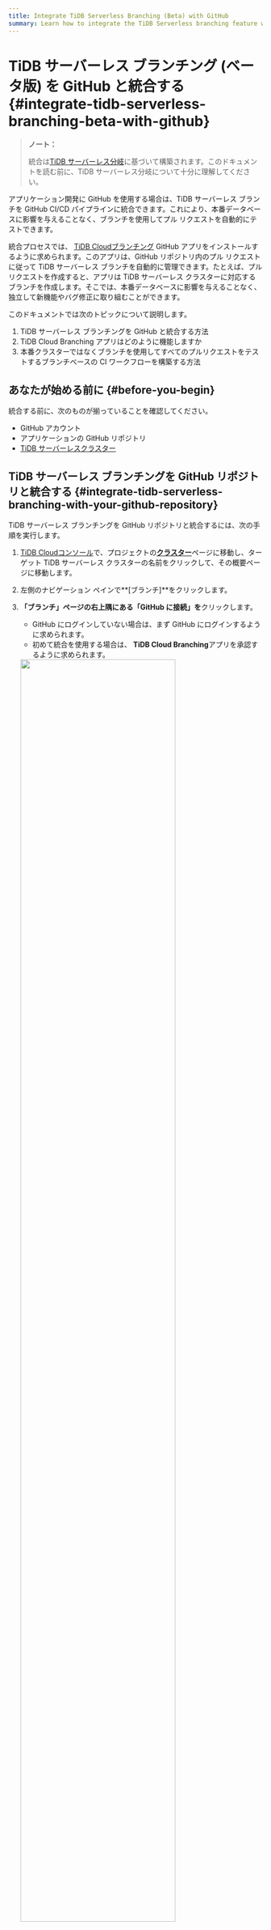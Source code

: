```yaml
---
title: Integrate TiDB Serverless Branching (Beta) with GitHub 
summary: Learn how to integrate the TiDB Serverless branching feature with GitHub.
---
```


# TiDB サーバーレス ブランチング (ベータ版) を GitHub と統合する {#integrate-tidb-serverless-branching-beta-with-github}

> **ノート：**
>
> 統合は[TiDB サーバーレス分岐](/tidb-cloud/branch-overview.md)に基づいて構築されます。このドキュメントを読む前に、TiDB サーバーレス分岐について十分に理解してください。

アプリケーション開発に GitHub を使用する場合は、TiDB サーバーレス ブランチを GitHub CI/CD パイプラインに統合できます。これにより、本番データベースに影響を与えることなく、ブランチを使用してプル リクエストを自動的にテストできます。

統合プロセスでは、 [TiDB Cloudブランチング](https://github.com/apps/tidb-cloud-branching) GitHub アプリをインストールするように求められます。このアプリは、GitHub リポジトリ内のプル リクエストに従って TiDB サーバーレス ブランチを自動的に管理できます。たとえば、プル リクエストを作成すると、アプリは TiDB サーバーレス クラスターに対応するブランチを作成します。そこでは、本番データベースに影響を与えることなく、独立して新機能やバグ修正に取り組むことができます。

このドキュメントでは次のトピックについて説明します。

1.  TiDB サーバーレス ブランチングを GitHub と統合する方法
2.  TiDB Cloud Branching アプリはどのように機能しますか
3.  本番クラスターではなくブランチを使用してすべてのプルリクエストをテストするブランチベースの CI ワークフローを構築する方法

## あなたが始める前に {#before-you-begin}

統合する前に、次のものが揃っていることを確認してください。

-   GitHub アカウント
-   アプリケーションの GitHub リポジトリ
-   [TiDB サーバーレスクラスター](/tidb-cloud/create-tidb-cluster-serverless.md)

## TiDB サーバーレス ブランチングを GitHub リポジトリと統合する {#integrate-tidb-serverless-branching-with-your-github-repository}

TiDB サーバーレス ブランチングを GitHub リポジトリと統合するには、次の手順を実行します。

1.  [TiDB Cloudコンソール](https://tidbcloud.com/)で、プロジェクトの[**クラスター**](https://tidbcloud.com/console/clusters)ページに移動し、ターゲット TiDB サーバーレス クラスターの名前をクリックして、その概要ページに移動します。

2.  左側のナビゲーション ペインで**[ブランチ]**をクリックします。

3.  **「ブランチ」**ページの右上隅にある**「GitHub に接続」を**クリックします。

    -   GitHub にログインしていない場合は、まず GitHub にログインするように求められます。
    -   初めて統合を使用する場合は、 **TiDB Cloud Branching**アプリを承認するように求められます。

    <img src="https://download.pingcap.com/images/docs/tidb-cloud/branch/github-authorize.png" width="80%" />

4.  **「GitHub に接続」**ダイアログで、「 **GitHub アカウント」**ドロップダウン リストから GitHub アカウントを選択します。

    アカウントがリストに存在しない場合は、 **[他のアカウントのインストール]**をクリックし、画面の指示に従ってアカウントをインストールします。

5.  **[GitHub リポジトリ]**ドロップダウン リストでターゲット リポジトリを選択します。リストが長い場合は、名前を入力してリポジトリを検索できます。

6.  **[接続]**をクリックして、TiDB サーバーレス クラスターと GitHub リポジトリの間に接続します。

    <img src="https://download.pingcap.com/images/docs/tidb-cloud/branch/github-connect.png" width="40%" />

## TiDB Cloud Branching アプリの動作 {#tidb-cloud-branching-app-behaviors}

TiDB サーバーレス クラスターを GitHub リポジトリに接続すると、このリポジトリ内のプル リクエストごとに、 [TiDB Cloudブランチング](https://github.com/apps/tidb-cloud-branching) GitHub アプリが対応する TiDB サーバーレス ブランチを自動的に管理できるようになります。以下に、プル リクエストの変更に対するデフォルトの動作を示します。

| プルリクエストの変更             | TiDB Cloud Branching アプリの動作                                                                                                                                                                                                                                        |
| ---------------------- | ------------------------------------------------------------------------------------------------------------------------------------------------------------------------------------------------------------------------------------------------------------------ |
| プルリクエストを作成する           | リポジトリでプル リクエストを作成すると、 [TiDB Cloudブランチング](https://github.com/apps/tidb-cloud-branching)アプリは TiDB サーバーレス クラスターのブランチを作成します。ブランチ名は`${github_branch_name}_${pr_id}_${commit_sha}`形式です。ブランチの数が[限界](/tidb-cloud/branch-overview.md#limitations-and-quotas)であることに注意してください。 |
| 新しいコミットをプルリクエストにプッシュする | リポジトリ内のプル リクエストに新しいコミットをプッシュするたびに、 [TiDB Cloudブランチング](https://github.com/apps/tidb-cloud-branching)アプリは以前の TiDB サーバーレス ブランチを削除し、最新のコミット用に新しいブランチを作成します。                                                                                                            |
| プルリクエストを閉じるかマージする      | プル リクエストを閉じるかマージすると、 [TiDB Cloudブランチング](https://github.com/apps/tidb-cloud-branching)アプリはこのプル リクエストのブランチを削除します。                                                                                                                                                    |
| プルリクエストを再度オープンする       | プル リクエストを再度開くと、 [TiDB Cloudブランチング](https://github.com/apps/tidb-cloud-branching)アプリはプル リクエストの最後に行われたコミットのブランチを作成します。                                                                                                                                               |

## TiDB Cloud Branching アプリを構成する {#configure-tidb-cloud-branching-app}

[TiDB Cloudブランチング](https://github.com/apps/tidb-cloud-branching)アプリの動作を構成するには、リポジトリのルート ディレクトリに`tidbcloud.yml`ファイルを追加し、次の手順に従って必要な構成をこのファイルに追加します。

### ブランチ.ブロックリスト {#branch-blocklist}

**タイプ:**文字列の配列。**デフォルト:** `[]` 。

`allowList`にある場合でも、 TiDB Cloud Branching アプリを禁止する GitHub ブランチを指定します。

```yaml
github:
    branch:
        blockList:
            - ".*_doc"
            - ".*_blackList"
```

### ブランチ.allowList {#branch-allowlist}

**タイプ:**文字列の配列。**デフォルト:** `[.*]` 。

TiDB Cloud Branching アプリを許可する GitHub ブランチを指定します。

```yaml
github:
    branch:
        allowList:
            - ".*_db"
```

### ブランチ.autoReserved {#branch-autoreserved}

**タイプ:**ブール値。**デフォルト:** `false` 。

これが`true`に設定されている場合、 TiDB Cloud Branching アプリは、前のコミットで作成された TiDB サーバーレス ブランチを削除しません。

```yaml
github:
    branch:
        autoReserved: false
```

### ブランチ.autoDestroy {#branch-autodestroy}

**タイプ:**ブール値。**デフォルト:** `true` 。

これが`false`に設定されている場合、 TiDB Cloud Branching アプリは、プル リクエストが閉じられるかマージされるときに TiDB サーバーレス ブランチを削除しません。

```yaml
github:
    branch:
        autoDestroy: true
```

## 分岐 CI ワークフローを作成する {#create-a-branching-ci-workflow}

ブランチを使用するためのベスト プラクティスの 1 つは、ブランチ CI ワークフローを作成することです。このワークフローを使用すると、プル リクエストをマージする前に、本番クラスターを使用する代わりに TiDB サーバーレス ブランチを使用してコードをテストできます。ライブデモを見つけることができます[ここ](https://github.com/shiyuhang0/tidbcloud-branch-gorm-example) 。

ワークフローを作成する主な手順は次のとおりです。

1.  [TiDB サーバーレス ブランチングを GitHub リポジトリと統合する](#integrate-tidb-serverless-branching-with-your-github-repository) 。

2.  ブランチ接続情報を取得します。

    [tidbcloud ブランチを待つ](https://github.com/tidbcloud/wait-for-tidbcloud-branch)アクションを使用して、TiDB サーバーレス ブランチの準備が完了するまで待機し、ブランチの接続情報を取得できます。

    使用例:

    ```yaml
    steps:
      - name: Wait for TiDB Serverless branch to be ready
        uses: tidbcloud/wait-for-tidbcloud-branch@v0
        id: wait-for-branch
        with:
          token: ${{ secrets.GITHUB_TOKEN }}
          public-key: ${{ secrets.TIDB_CLOUD_API_PUBLIC_KEY }}
          private-key: ${{ secrets.TIDB_CLOUD_API_PRIVATE_KEY }}

      - name: Test with TiDB Serverless branch
         run: |
            echo "The host is ${{ steps.wait-for-branch.outputs.host }}"
            echo "The user is ${{ steps.wait-for-branch.outputs.user }}"
            echo "The password is ${{ steps.wait-for-branch.outputs.password }}"
    ```

3.  テストコードを変更します。

    GitHub Actions からの接続情報を受け入れるようにテスト コードを変更します。たとえば、 [ライブデモ](https://github.com/shiyuhang0/tidbcloud-branch-gorm-example)で示すように、環境を通じて接続情報を受け入れることができます。

## 次は何ですか {#what-s-next}

分岐 GitHub 統合を使用せずに分岐 CI/CD ワークフローを構築することもできます。たとえば、 [`setup-tidbcloud-cli`](https://github.com/tidbcloud/setup-tidbcloud-cli)と GitHub Actions を使用して CI/CD ワークフローをカスタマイズできます。
